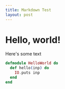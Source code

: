 ```yaml
---
title: Markdown Test
layout: post
---
```


# Hello, world!

Here's some text

```elixir
defmodule HelloWorld do
  def hello(inp) do
    IO.puts inp
  end
end
```
